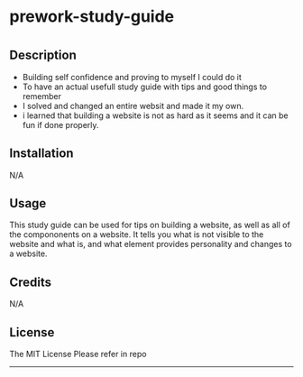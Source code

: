 # prework-study-guide
# <My First Website>

## Description

- Building self confidence and proving to myself I could do it
- To have an actual usefull study guide with tips and good things to remember
- I solved and changed an entire websit and made it my own.
- i learned that building a website is not as hard as it seems and it can be fun if done properly.

## Installation

N/A

## Usage

This study guide can be used for tips on building a website, as well as all of the compononents on a website. It tells you what is not visible to the website and what is, and what element provides personality and changes to a website.
## Credits

N/A
## License
The MIT License Please refer in repo


---

